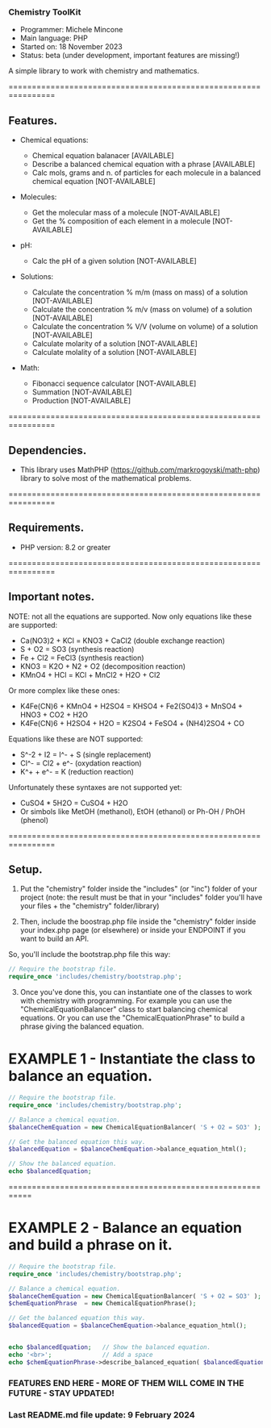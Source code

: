 ### Chemistry ToolKit

* Programmer:       Michele Mincone
* Main language:    PHP
* Started on:       18 November 2023
* Status:           beta (under development, important features are missing!)

A simple library to work with chemistry and mathematics.

================================================================

Features.
------------

*   Chemical equations:
    - Chemical equation balanacer [AVAILABLE]
    - Describe a balanced chemical equation with a phrase [AVAILABLE]
    - Calc mols, grams and n. of particles for each molecule in a balanced chemical equation [NOT-AVAILABLE]

*   Molecules:
    - Get the molecular mass of a molecule [NOT-AVAILABLE]
    - Get the % composition of each element in a molecule [NOT-AVAILABLE]

*   pH:
    - Calc the pH of a given solution [NOT-AVAILABLE]

*   Solutions:
    - Calculate the concentration % m/m (mass on mass) of a solution [NOT-AVAILABLE]
    - Calculate the concentration % m/v (mass on volume) of a solution [NOT-AVAILABLE]
    - Calculate the concentration % V/V (volume on volume) of a solution [NOT-AVAILABLE]
    - Calculate molarity of a solution [NOT-AVAILABLE]
    - Calculate molality of a solution [NOT-AVAILABLE]

*   Math:
    - Fibonacci sequence calculator [NOT-AVAILABLE]
    - Summation [NOT-AVAILABLE]
    - Production [NOT-AVAILABLE]

================================================================

Dependencies.
---------------

*   This library uses MathPHP (https://github.com/markrogoyski/math-php) library to solve most of the mathematical problems.

================================================================

Requirements.
---------------

*   PHP version: 8.2 or greater

================================================================

Important notes.
-------------------

NOTE: not all the equations are supported. Now only equations like these are supported:

- Ca(NO3)2 + KCl = KNO3 + CaCl2            (double exchange reaction)
- S + O2 = SO3                             (synthesis reaction)
- Fe + Cl2 = FeCl3                         (synthesis reaction)
- KNO3 = K2O + N2 + O2                     (decomposition reaction)
- KMnO4 + HCl = KCl + MnCl2 + H2O + Cl2

Or more complex like these ones:
- K4Fe(CN)6 + KMnO4 + H2SO4 = KHSO4 + Fe2(SO4)3 + MnSO4 + HNO3 + CO2 + H2O
- K4Fe(CN)6 + H2SO4 + H2O = K2SO4 + FeSO4 + (NH4)2SO4 + CO

Equations like these are NOT supported:
- S^-2 + I2 = I^- + S    (single replacement)
- Cl^- = Cl2 + e^-       (oxydation reaction)
- K^+ + e^- = K          (reduction reaction)

Unfortunately these syntaxes are not supported yet:
- CuSO4 * 5H2O = CuSO4 + H2O
- Or simbols like MetOH (methanol), EtOH (ethanol) or Ph-OH / PhOH (phenol)

================================================================

Setup.
--------

1) Put the "chemistry" folder inside the "includes" (or "inc") folder of your project (note: the result must be that in your "includes" folder you'll have your files + the "chemistry" folder/library)

2) Then, include the boostrap.php file inside the "chemistry" folder inside your index.php page (or elsewhere) or inside your ENDPOINT if you want to build an API.

So, you'll include the bootstrap.php file this way:

```php
// Require the bootstrap file.
require_once 'includes/chemistry/bootstrap.php';
```

3) Once you've done this, you can instantiate one of the classes to work with chemistry with programming. For example you can use the "ChemicalEquationBalancer" class to start balancing chemical equations. Or you can use the "ChemicalEquationPhrase" to build a phrase giving the balanced equation.

# EXAMPLE 1 - Instantiate the class to balance an equation.

```php
// Require the bootstrap file.
require_once 'includes/chemistry/bootstrap.php';

// Balance a chemical equation.
$balanceChemEquation = new ChemicalEquationBalancer( 'S + O2 = SO3' );

// Get the balanced equation this way.
$balancedEquation = $balanceChemEquation->balance_equation_html();

// Show the balanced equation.
echo $balancedEquation;
```

===========================================================

# EXAMPLE 2 - Balance an equation and build a phrase on it.

```php
// Require the bootstrap file.
require_once 'includes/chemistry/bootstrap.php';

// Balance a chemical equation.
$balanceChemEquation = new ChemicalEquationBalancer( 'S + O2 = SO3' );
$chemEquationPhrase  = new ChemicalEquationPhrase();

// Get the balanced equation this way.
$balancedEquation = $balanceChemEquation->balance_equation_html();


echo $balancedEquation;   // Show the balanced equation.
echo '<br>';              // Add a space
echo $chemEquationPhrase->describe_balanced_equation( $balancedEquation );   // Describe balanced equation.
```

### FEATURES END HERE - MORE OF THEM WILL COME IN THE FUTURE - STAY UPDATED! ###

### Last README.md file update: 9 February 2024
